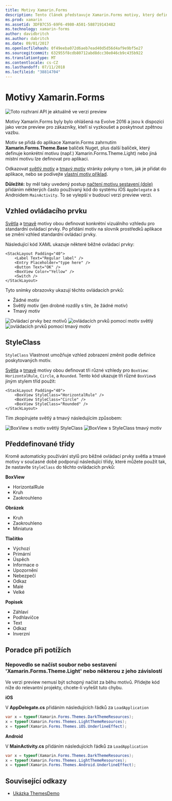 ```yaml
---
title: Motivy Xamarin.Forms
description: Tento článek představuje Xamarin.Forms motivy, který definuje konkrétní visual vzhledy pro standardní zobrazení.
ms.prod: xamarin
ms.assetid: 3DFB7C55-69F6-4980-A501-588719143482
ms.technology: xamarin-forms
author: davidbritch
ms.author: dabritch
ms.date: 09/01/2017
ms.openlocfilehash: 0f49eeba072d6aeb7ead40d5d56d4af9e9bf5e27
ms.sourcegitcommit: 632955f8cdb80712abd8dcc30e046cb9c435b922
ms.translationtype: MT
ms.contentlocale: cs-CZ
ms.lasthandoff: 07/11/2018
ms.locfileid: "38814704"
---
```

# <a name="xamarinforms-themes"></a>Motivy Xamarin.Forms

![](~/media/shared/preview.png "Toto rozhraní API je aktuálně ve verzi preview")

Motivy Xamarin.Forms byly bylo ohlášená na Evolve 2016 a jsou k dispozici jako verze preview pro zákazníky, kteří si vyzkoušet a poskytnout zpětnou vazbu.

Motiv se přidá do aplikace Xamarin.Forms zahrnutím **Xamarin.Forms.Theme.Base** balíček Nuget, plus další balíček, který definuje konkrétní motivu (např.) Xamarin.Forms.Theme.Light) nebo jiná místní motivu lze definovat pro aplikaci.

Odkazovat [světlý motiv](light.md) a [tmavý motiv](dark.md) stránky pokyny o tom, jak je přidat do aplikace, nebo se podívejte [vlastní motiv příklad](custom.md).

**Důležité:** by měl taky uvedený postup [načtení motivu sestavení (dole)](#loadtheme) přidáním některých často používaný kód do systému iOS `AppDelegate` a s Androidem `MainActivity`. To se vylepší v budoucí verzi preview verzi.


## <a name="control-appearance"></a>Vzhled ovládacího prvku

[Světla](light.md) a [tmavě](dark.md) motivy obou definovat konkrétní vizuálního vzhledu pro standardní ovládací prvky. Po přidání motiv na slovník prostředků aplikace se změní vzhled standardní ovládací prvky.

Následující kód XAML ukazuje některé běžné ovládací prvky:

```xaml
<StackLayout Padding="40">
    <Label Text="Regular label" />
    <Entry Placeholder="type here" />
    <Button Text="OK" />
    <BoxView Color="Yellow" />
    <Switch />
</StackLayout>
```

Tyto snímky obrazovky ukazují těchto ovládacích prvků:

* Žádné motiv
* Světlý motiv (jen drobné rozdíly s tím, že žádné motiv)
* Tmavý motiv

![](images/standard-none-sml.png "Ovládací prvky bez motivů") ![](images/standard-light-sml.png "ovládacích prvků pomocí motiv světlý") ![](images/standard-dark-sml.png "ovládacích prvků pomocí tmavý motiv")

<a name="styleclass" />

## <a name="styleclass"></a>StyleClass

`StyleClass` Vlastnost umožňuje vzhled zobrazení změnit podle definice poskytovaných motiv.

[Světla](light.md) a [tmavě](dark.md) motivy obou definovat tři různé vzhledy pro `BoxView`: `HorizontalRule`, `Circle`, a `Rounded`. Tento kód ukazuje tři různé `BoxView`s jiným stylem tříd použit:

```xaml
<StackLayout Padding="40">
    <BoxView StyleClass="HorizontalRule" />
    <BoxView StyleClass="Circle" />
    <BoxView StyleClass="Rounded" />
</StackLayout>
```

Tím zkopírujete světlý a tmavý následujícím způsobem:

![](images/boxview-light-sml.png "BoxView s motiv světlý StyleClass") ![](images/boxview-dark-sml.png "BoxView s StyleClass tmavý motiv")

<a name="builtin" />

## <a name="built-in-classes"></a>Předdefinované třídy

Kromě automaticky používání stylů pro běžné ovládací prvky světla a tmavé motivy v současné době podporují následující třídy, které můžete použít tak, že nastavíte `StyleClass` do těchto ovládacích prvků:

**BoxView**

* HorizontalRule
* Kruh
* Zaokrouhleno

**Obrázek**

* Kruh
* Zaokrouhleno
* Miniatura

**Tlačítko**

* Výchozí
* Primární
* Úspěch
* Informace o
* Upozornění
* Nebezpečí
* Odkaz
* Malé
* Velké

**Popisek**

* Záhlaví
* Podhlavičce
* Text
* Odkaz
* Inverzní


## <a name="troubleshooting"></a>Poradce při potížích

<a name="loadtheme" />

### <a name="could-not-load-file-or-assembly-xamarinformsthemelight-or-one-of-its-dependencies"></a>Nepovedlo se načíst soubor nebo sestavení 'Xamarin.Forms.Theme.Light' nebo některou z jeho závislostí

Ve verzi preview nemusí být schopný načíst za běhu motivů. Přidejte kód níže do relevantní projekty, chcete-li vyřešit tuto chybu.

**iOS**

V **AppDelegate.cs** přidáním následujících řádků za `LoadApplication`

```csharp
var x = typeof(Xamarin.Forms.Themes.DarkThemeResources);
x = typeof(Xamarin.Forms.Themes.LightThemeResources);
x = typeof(Xamarin.Forms.Themes.iOS.UnderlineEffect);
```

**Android**

V **MainActivity.cs** přidáním následujících řádků za `LoadApplication`

```csharp
var x = typeof(Xamarin.Forms.Themes.DarkThemeResources);
x = typeof(Xamarin.Forms.Themes.LightThemeResources);
x = typeof(Xamarin.Forms.Themes.Android.UnderlineEffect);
```


## <a name="related-links"></a>Související odkazy

- [Ukázka ThemesDemo](https://github.com/xamarin/xamarin-forms-samples/tree/master/Themes/ThemesDemo)
